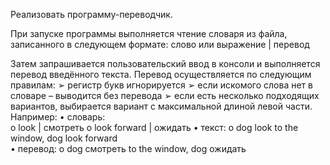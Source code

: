 Реализовать программу-переводчик. 

При запуске программы выполняется чтение словаря из файла, записанного в следующем формате: 
слово или выражение | перевод 

Затем запрашивается пользовательский ввод в консоли и выполняется перевод введённого текста. 
Перевод осуществляется по следующим правилам: 
➢ регистр букв игнорируется 
➢ если искомого слова нет в словаре – выводится без перевода 
➢ если есть несколько подходящих вариантов, выбирается вариант с максимальной длиной левой части. Например: 
• словарь:  
o look | смотреть 
o look forward | ожидать 
• текст: 
o dog look to the window, dog look forward  
• перевод: 
o dog смотреть to the window, dog ожидать 
